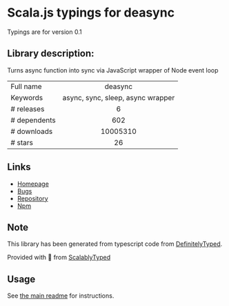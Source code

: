 
# Scala.js typings for deasync

Typings are for version 0.1

## Library description:
Turns async function into sync via JavaScript wrapper of Node event loop

|                    |                 |
| ------------------ | :-------------: |
| Full name          | deasync |
| Keywords           | async, sync, sleep, async wrapper |
| # releases         | 6 |
| # dependents       | 602 |
| # downloads        | 10005310 |
| # stars            | 26 |

## Links
- [Homepage](https://github.com/abbr/deasync)
- [Bugs](https://github.com/abbr/deasync/issues)
- [Repository](https://github.com/abbr/deasync)
- [Npm](https://www.npmjs.com/package/deasync)
    


## Note
This library has been generated from typescript code from [DefinitelyTyped](https://definitelytyped.org).

Provided with :purple_heart: from [ScalablyTyped](https://github.com/oyvindberg/ScalablyTyped)

## Usage
See [the main readme](../../readme.md) for instructions.


